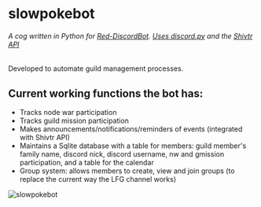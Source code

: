 # slowpokebot
###### A cog written in Python for [Red-DiscordBot](https://github.com/Cog-Creators/Red-DiscordBot). [Uses discord.py](https://discordpy.readthedocs.io/en/latest/api.html) and the [Shivtr API](http://shivtr.com/help/articles/34-getting-started)

Developed to automate guild management processes.

## Current working functions the bot has:
- Tracks node war participation
- Tracks guild mission participation
- Makes announcements/notifications/reminders of events (integrated with Shivtr API)
- Maintains a Sqlite database with a table for members: guild member's family name, discord nick, discord username, nw and gmission participation, and a table for the calendar
- Group system: allows members to create, view and join groups (to replace the current way the LFG channel works)

![slowpokebot](https://i.imgur.com/q7j6K3v.png)
